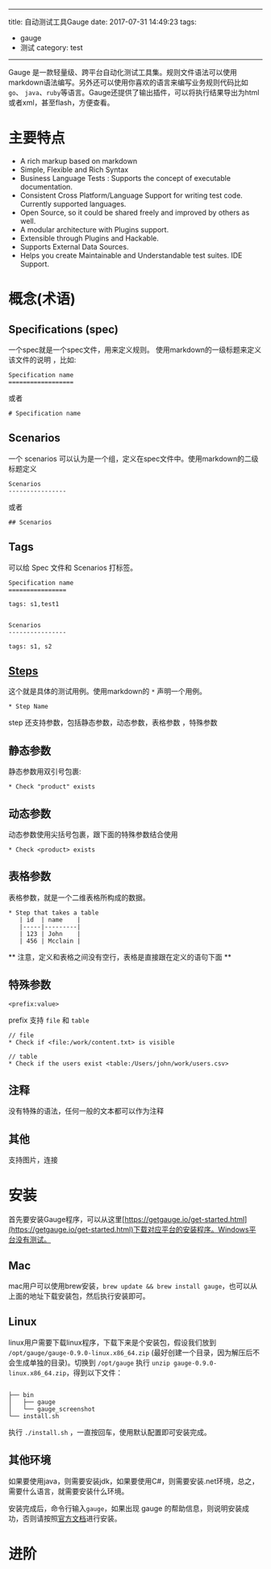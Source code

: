 ---
title: 自动测试工具Gauge
date: 2017-07-31 14:49:23
tags:
  - gauge
  - 测试
category: test
----------------

Gauge 是一款轻量级、跨平台自动化测试工具集。规则文件语法可以使用markdown语法编写。另外还可以使用你喜欢的语言来编写业务规则代码比如 `go`、 `java`、`ruby`等语言。Gauge还提供了输出插件，可以将执行结果导出为html或者xml，甚至flash，方便查看。

# 主要特点
- A rich markup based on markdown
- Simple, Flexible and Rich Syntax
- Business Language Tests : Supports the concept of executable documentation.
- Consistent Cross Platform/Language Support for writing test code. Currently supported languages.
- Open Source, so it could be shared freely and improved by others as well.
- A modular architecture with Plugins support.
- Extensible through Plugins and Hackable.
- Supports External Data Sources.
- Helps you create Maintainable and Understandable test suites.
IDE Support.

# 概念(术语)
## Specifications (spec)
一个spec就是一个spec文件，用来定义规则。
使用markdown的一级标题来定义该文件的说明 ，比如:
```
Specification name
==================
```
或者
```
# Specification name
```

## Scenarios
一个 scenarios 可以认为是一个组，定义在spec文件中。使用markdown的二级标题定义
```
Scenarios
----------------
```
或者
```
## Scenarios
```

## Tags 
可以给 Spec 文件和 Scenarios 打标签。

```
Specification name
================

tags: s1,test1


Scenarios
----------------

tags: s1, s2
```
## [Steps](https://docs.getgauge.io/syntax.html#steps)
这个就是具体的测试用例。使用markdown的 `*` 声明一个用例。

```
* Step Name
```
step 还支持参数，包括静态参数，动态参数，表格参数  ，特殊参数
## 静态参数
静态参数用双引号包裹:
```
* Check "product" exists
```
## 动态参数
动态参数使用尖括号包裹，跟下面的特殊参数结合使用

```
* Check <product> exists
```

## 表格参数
表格参数，就是一个二维表格所构成的数据。

```
* Step that takes a table
   | id  | name    |
   |-----|---------|
   | 123 | John    |
   | 456 | Mcclain |
```
** 注意，定义和表格之间没有空行，表格是直接跟在定义的语句下面 **

## 特殊参数
```
<prefix:value>
```
prefix 支持 `file` 和 `table`

```
// file 
* Check if <file:/work/content.txt> is visible

// table
* Check if the users exist <table:/Users/john/work/users.csv>
```


## 注释
没有特殊的语法，任何一般的文本都可以作为注释

## 其他
支持图片，连接


# 安装
首先要安装Gauge程序，可以从这里[https://getgauge.io/get-started.html](https://getgauge.io/get-started.html)下载对应平台的安装程序。Windows平台没有测试。
## Mac
mac用户可以使用brew安装，`brew update && brew install gauge`，也可以从上面的地址下载安装包，然后执行安装即可。

## Linux
linux用户需要下载linux程序，下载下来是个安装包，假设我们放到 `/opt/gauge/gauge-0.9.0-linux.x86_64.zip` (最好创建一个目录，因为解压后不会生成单独的目录)。切换到 `/opt/gauge` 执行 `unzip gauge-0.9.0-linux.x86_64.zip`，得到以下文件：
```

├── bin
│   ├── gauge
│   └── gauge_screenshot
└── install.sh
```

执行 `./install.sh` ，一直按回车，使用默认配置即可安装完成。

## 其他环境
如果要使用java，则需要安装jdk，如果要使用C#，则需要安装.net环境，总之，需要什么语言，就需要安装什么环境。

安装完成后，命令行输入`gauge`，如果出现 gauge 的帮助信息，则说明安装成功，否则请按照[官方文档](https://getgauge.io/get-started.html)进行安装。

# 进阶
